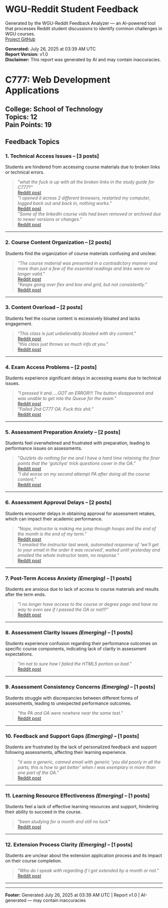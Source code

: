 # WGU-Reddit Student Feedback

Generated by the WGU-Reddit Feedback Analyzer — an AI-powered tool that processes Reddit student discussions to identify common challenges in WGU courses.  
[Project GitHub](https://wgudataninja.github.io/wgu-reddit-monitoring-pipeline/)

**Generated:** July 26, 2025 at 03:39 AM UTC  
**Report Version:** v1.0  
**Disclaimer:** This report was generated by AI and may contain inaccuracies.  
# C777: Web Development Applications
**College:** School of Technology  
**Topics:** 12  
**Pain Points:** 19  
---
## Feedback Topics
### 1. Technical Access Issues – [3 posts]
Students are hindered from accessing course materials due to broken links or technical errors.  
> _"what the fuck is up with all the broken links in the study guide for C777?"_  
> [Reddit post](https://reddit.com/comments/1gxegch)  
> _"I opened it across 2 different browsers, restarted my computer, logged back out and back in, nothing works."_  
> [Reddit post](https://reddit.com/comments/1krvn5n)  
> _"Some of the linkedIn course vids had been removed or archived due to newer versions or changes."_  
> [Reddit post](https://reddit.com/comments/1l6s63q)  
---
### 2. Course Content Organization – [2 posts]
Students find the organization of course materials confusing and unclear.  
> _"The course material was presented in a contradictory manner and more than just a few of the essential readings and links were no longer valid."_  
> [Reddit post](https://reddit.com/comments/1l6s63q)  
> _"Keeps going over flex and box and grid, but not consistently."_  
> [Reddit post](https://reddit.com/comments/1e4jxx7)  
---
### 3. Content Overload – [2 posts]
Students feel the course content is excessively bloated and lacks engagement.  
> _"This class is just unbelievably bloated with dry content."_  
> [Reddit post](https://reddit.com/comments/1jwepp1)  
> _"this class just throws so much info at you."_  
> [Reddit post](https://reddit.com/comments/1kqtkm2)  
---
### 4. Exam Access Problems – [2 posts]
Students experience significant delays in accessing exams due to technical issues.  
> _"I pressed it and.....GOT an ERROR!!! The button disappeared and was unable to get into the Queue for the exam."_  
> [Reddit post](https://reddit.com/comments/1ftiqcp)  
> _"Failed 2nd C777 OA. Fuck this shit."_  
> [Reddit post](https://reddit.com/comments/1d86opf)  
---
### 5. Assessment Preparation Anxiety – [2 posts]
Students feel overwhelmed and frustrated with preparation, leading to performance issues on assessments.  
> _"Quizlets do nothing for me and I have a hard time retaining the finer points that the 'gotchya' trick questions cover in the OA."_  
> [Reddit post](https://reddit.com/comments/1kp6441)  
> _"I did worse on my second attempt PA after doing all the course content."_  
> [Reddit post](https://reddit.com/comments/1c1vf93)  
---
### 6. Assessment Approval Delays – [2 posts]
Students encounter delays in obtaining approval for assessment retakes, which can impact their academic performance.  
> _"Nope, instructor is making me jump through hoops and the end of the month is the end of my term."_  
> [Reddit post](https://reddit.com/comments/1kp6441)  
> _"I emailed the instructor last week, automated response of 'we'll get to your email in the order it was received', waited until yesterday and emailed the whole instructor team, no response."_  
> [Reddit post](https://reddit.com/comments/1kxvduo)  
---
### 7. Post-Term Access Anxiety _(Emerging)_ – [1 posts]
Students are anxious due to lack of access to course materials and results after the term ends.  
> _"I no longer have access to the course or degree page and have no way to even see if I passed the OA or not!!!"_  
> [Reddit post](https://reddit.com/comments/1ftiqcp)  
---
### 8. Assessment Clarity Issues _(Emerging)_ – [1 posts]
Students experience confusion regarding their performance outcomes on specific course components, indicating lack of clarity in assessment expectations.  
> _"im not to sure how I failed the HTML5 portion so bad."_  
> [Reddit post](https://reddit.com/comments/1kex24i)  
---
### 9. Assessment Consistency Concerns _(Emerging)_ – [1 posts]
Students struggle with discrepancies between different forms of assessments, leading to unexpected performance outcomes.  
> _"the PA and OA were nowhere near the same test."_  
> [Reddit post](https://reddit.com/comments/1kh8lb4)  
---
### 10. Feedback and Support Gaps _(Emerging)_ – [1 posts]
Students are frustrated by the lack of personalized feedback and support following assessments, affecting their learning experience.  
> _"it was a generic, canned email with generic 'you did poorly in all the parts, this is how to get better' when I was exemplary in more than one part of the OA."_  
> [Reddit post](https://reddit.com/comments/1kxvduo)  
---
### 11. Learning Resource Effectiveness _(Emerging)_ – [1 posts]
Students feel a lack of effective learning resources and support, hindering their ability to succeed in the course.  
> _"been studying for a month and still no luck"_  
> [Reddit post](https://reddit.com/comments/1kpry09)  
---
### 12. Extension Process Clarity _(Emerging)_ – [1 posts]
Students are unclear about the extension application process and its impact on their course completion.  
> _"Who do I speak with regarding if I got extended by a month or not."_  
> [Reddit post](https://reddit.com/comments/1llgpjk)  
---
---
**Footer:** Generated July 26, 2025 at 03:39 AM UTC | Report v1.0 | AI-generated — may contain inaccuracies  